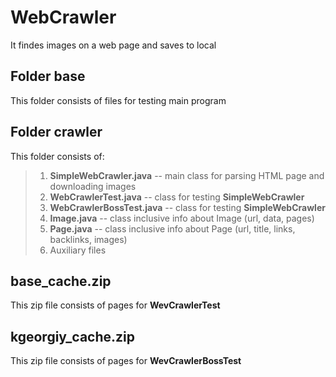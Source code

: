 # WebCrawler
It findes images on a web page and saves to local 

## Folder base
This folder consists of files for testing main program

## Folder crawler
This folder consists of:

> 1. __SimpleWebCrawler.java__ -- main class for parsing HTML page and downloading images
> 2. __WebCrawlerTest.java__ -- class for testing **SimpleWebCrawler**
> 3. __WebCrawlerBossTest.java__ -- class for testing **SimpleWebCrawler**
> 4. __Image.java__ -- class inclusive info about Image (url, data, pages)
> 5. __Page.java__ -- class inclusive info about Page (url, title, links, backlinks, images)
> 6. Auxiliary files

## base_cache.zip
This zip file consists of pages for **WevCrawlerTest**

## kgeorgiy_cache.zip
This zip file consists of pages for **WevCrawlerBossTest**
